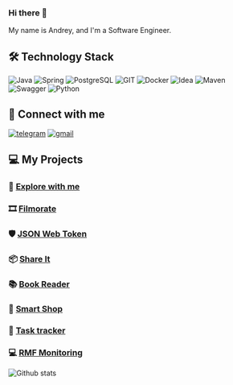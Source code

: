 ### Hi there 👋

My name is Andrey, and I'm a Software Engineer.

## :hammer_and_wrench: Technology Stack
![Java](https://img.shields.io/badge/Java-ED8B00?style=for-the-badge&logo=java&logoColor=white)
![Spring](https://img.shields.io/badge/Spring-6DB33F?style=for-the-badge&logo=spring&logoColor=white)
![PostgreSQL](https://img.shields.io/badge/PostgreSQL-316192?style=for-the-badge&logo=postgresql&logoColor=white)
![GIT](https://img.shields.io/badge/GIT-E44C30?style=for-the-badge&logo=git&logoColor=white)
![Docker](https://img.shields.io/badge/Docker-2CA5E0?style=for-the-badge&logo=docker&logoColor=white)
![Idea](https://img.shields.io/badge/IntelliJ_IDEA-000000.svg?style=for-the-badge&logo=intellij-idea&logoColor=white)
![Maven](https://img.shields.io/badge/apache_maven-C71A36?style=for-the-badge&logo=apachemaven&logoColor=white)
![Swagger](https://img.shields.io/badge/Swagger-85EA2D?style=for-the-badge&logo=Swagger&logoColor=white)
![Python](https://img.shields.io/badge/Python-14354C?style=for-the-badge&logo=python&logoColor=white)
## :envelope_with_arrow: Connect with me

[![telegram](https://img.shields.io/badge/Telegram%20-%232CA5E0.svg?&style=for-the-badge&logo=Telegram&logoColor=white)](https://t.me/andrey5810) 
[![gmail](https://img.shields.io/badge/Gmail-D14836?style=for-the-badge&logo=gmail&logoColor=white)](mailto:develop.andrew@gmail.com) 

## :computer: My Projects

### :balloon: [Explore with me](https://github.com/kal-an/java-explore-with-me)
### :film_strip: [Filmorate](https://github.com/kal-an/java-filmorate)
### :shield: [JSON Web Token](https://github.com/kal-an/jwt-server)
### :package: [Share It](https://github.com/kal-an/java-shareit)
### :books: [Book Reader](https://github.com/kal-an/file-reader-app)
### :shopping_cart: [Smart Shop](https://github.com/kal-an/smart-shop)
### :ledger: [Task tracker](https://github.com/kal-an/java-sprint2-hw)
### :computer: [RMF Monitoring](https://github.com/kal-an/rmf-monitoring)


![Github stats](https://github-readme-stats.vercel.app/api?username=kal-an&count_private=true&show_icons=true&custom_title=⚡️Github%20Stats)
